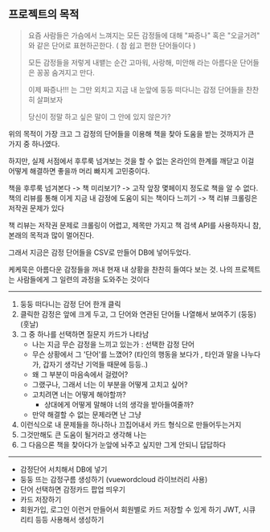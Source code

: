 ## 프로젝트의 목적

> 요즘 사람들은 가슴에서 느껴지는 모든 감정들에 대해 "짜증나" 혹은 "오글거려" 와 같은 단어로 표현하곤한다. ( 참 쉽고 편한 단어들이다 )
>
> 모든  감정들을 저렇게 내뱉는 순간 고마워, 사랑해, 미안해 라는 아름다운 단어들은 꽁꽁 숨겨지고 만다.
>
> 이제 짜증나!!! 는 그만 외치고
> 지금 내 눈앞에 둥둥 떠다니는 감정 단어들을 찬찬히 살펴보자
>
> 당신이 정말 하고 싶은 말이 그 안에 있지 않은가?

위의 목적이 가장 크고 그 감정의 단어들을 이용해 책을 찾아 도움을 받는 것까지가 큰 가지 중 하나였다.

하지만, 실제 서점에서 후루룩 넘겨보는 것을 할 수 없는 온라인의 한계를 깨닫고 이걸 어떻게 해결하면 좋을까 머리 빠지게 고민중이다.

책을 후루룩 넘겨본다 -> 책 미리보기? -> 고작 앞장 몇페이지 정도로 책을 알 수 없다.
책의 리뷰를 통해 이게 지금 내 감정에 도움이 되는 책이다 느끼기 -> 책 리뷰 크롤링은 저작권 문제가 있다

책 리뷰는 저작권 문제로 크롤링이 어렵고,
제목만 가지고 책 검색 API를 사용하자니 참, 본래의 목적과 많이 멀어진다.

그래서 지금은 감정 단어들을 CSV로 만들어 DB에 넣어두었다.

케케묵은 아름다운 감정들을 꺼내 현재 내 상황을 찬찬히 들여다 보는 것.
나의 프로젝트는 사람들에게 그 일련의 과정을 도와주는 것이다

---

1. 둥둥 떠다니는 감정 단어 한개 클릭
2. 클릭한 감정은 앞에 크게 두고, 그 단어와 연관된 단어들 나열해서 보여주기 (둥둥) (훗날)
3. 그 중 하나를 선택하면 질문지 카드가 나타남
    - 나는 지금 무슨 감정을 느끼고 있는가 : 선택한 감정 단어
    - 무슨 상황에서 그 '단어'를 느꼈어? (타인의 행동을 보다가 , 타인과 말을 나누다가, 갑자기 생각난 기억들 때문에 등등..)
    - 왜 그 부분이 마음속에서 걸렸어?
    - 그랬구나, 그래서 너는 이 부분을 어떻게 고치고 싶어?
    - 고치려면 너는 어떻게 해야할까?
        - 상대에게 어떻게 말해야 너의 생각을 받아들여줄까?
    - 만약 해결할 수 없는 문제라면 난 그냥
4. 이런식으로 내 문제들을 하나하나 끄집어내서 카드 형식으로 만들어두는거지
5. 그것만해도 큰 도움이 될거라고 생각해 나는
6. 그 다음으론 책을 찾아다가 눈앞에 놔주고 싶지만 그게 안되니 답답하다

---

- 감정단어 서치해서 DB에 넣기
- 둥둥 뜨는 감정구름 생성하기 (vuewordcloud 라이브러리 사용)
- 단어 선택하면 감정카드 팝업 띄우기
- 카드 저장하기
- 회원가입, 로그인 이런거 만들어서 회원별로 카드 저장할 수 있게 하기
  JWT, 시큐리티 등등 사용해서 생성하기